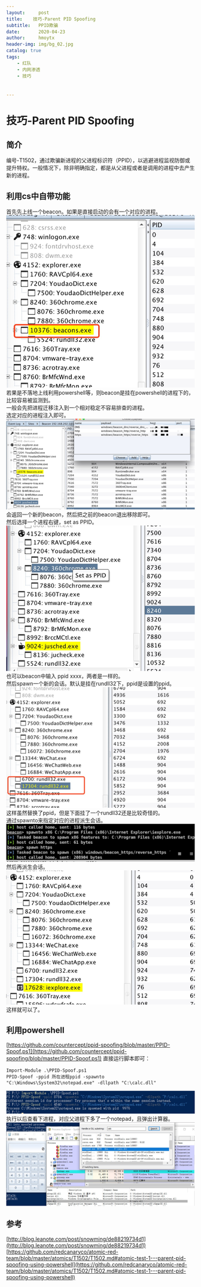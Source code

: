 ```yaml
---
layout:     post
title:    技巧-Parent PID Spoofing
subtitle:   PPID欺骗
date:       2020-04-23
author:     hmoytx
header-img: img/bg_02.jpg
catalog: true
tags:
    - 红队
    - 内网渗透
    - 技巧
    
    
---
```

# 技巧-Parent PID Spoofing	
## 简介
编号-T1502，通过欺骗新进程的父进程标识符（PPID），以逃避进程监视防御或提升特权。一般情况下，除非明确指定，都是从父进程或者是调用的进程中去产生新的进程。  
## 利用cs中自带功能
首先先上线一个beacon。如果是直接启动的会有一个对应的进程。  
![200422_1](/img/200422_beacon.png)  
若果是不落地上线利用powershell等，则beacon是挂在powershell的进程下的，比较容易被监测到。   
一般会先把进程迁移注入到一个相对稳定不容易排查的进程。  
选定对应的进程注入即可。  
![200422_2](/img/200422_inject.png)  
会返回一个新的beacon，然后把之前的beacon退出移除即可。  
然后选择一个进程右键，set as PPID。   
![200422_3](/img/200422_set.png)  
也可以beacon中输入 ppid xxxx，两者是一样的。  
然后spawn一个新的会话。默认是挂在rundll32下，ppid是设置的ppid。  
![200422_4](/img/200422_rundll.png)  
这样虽然替换了ppid，但是下面挂了一个rundll32还是比较奇怪的。  
通过spawnto来指定对应的进程派生会话。  
![200422_5](/img/200422_spawnto.png)  
然后再派生会话。  
![200422_6](/img/200422_iexplore.png)  
这样就可以了。  
## 利用powershell
[https://github.com/countercept/ppid-spoofing/blob/master/PPID-Spoof.ps1](https://github.com/countercept/ppid-spoofing/blob/master/PPID-Spoof.ps1)
直接运行脚本即可：
```
Import-Module .\PPID-Spoof.ps1
PPID-Spoof -ppid 所在进程ppid -spawnto "C:\Windows\System32\notepad.exe" -dllpath "C:\calc.dll"
```
![200422_7](/img/200422_spoof.png)  
执行以后查看下进程，对应父进程下多了一个notepad，且弹出计算器。  
![200422_8](/img/200422_calc.png)  

## 参考
[http://blog.leanote.com/post/snowming/de88219734d1](http://blog.leanote.com/post/snowming/de88219734d1)  
[https://github.com/redcanaryco/atomic-red-team/blob/master/atomics/T1502/T1502.md#atomic-test-1---parent-pid-spoofing-using-powershell](https://github.com/redcanaryco/atomic-red-team/blob/master/atomics/T1502/T1502.md#atomic-test-1---parent-pid-spoofing-using-powershell)  